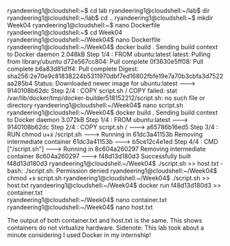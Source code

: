 ryandeering1@cloudshell:~$ cd lab
ryandeering1@cloudshell:~/lab$ dir
ryandeering1@cloudshell:~/lab$ cd ..
ryandeering1@cloudshell:~$ mkdir Week04
ryandeering1@cloudshell:~$ nano Dockerfile
ryandeering1@cloudshell:~$ cd Week04
ryandeering1@cloudshell:~/Week04$ nano Dockerfile
ryandeering1@cloudshell:~/Week04$ docker build .
Sending build context to Docker daemon  2.048kB
Step 1/4 : FROM ubuntu:latest
latest: Pulling from library/ubuntu
d72e567cc804: Pull complete
0f3630e5ff08: Pull complete
b6a83d81d1f4: Pull complete
Digest: sha256:2e70e9c81838224b5311970dbf7ed16802fbfe19e7a70b3cbfa3d7522aa285b4
Status: Downloaded newer image for ubuntu:latest
 ---> 9140108b62dc
Step 2/4 : COPY script.sh /
COPY failed: stat /var/lib/docker/tmp/docker-builder518152212/script.sh: no such file or directory
ryandeering1@cloudshell:~/Week04$ nano script.sh
ryandeering1@cloudshell:~/Week04$ docker build .
Sending build context to Docker daemon  3.072kB
Step 1/4 : FROM ubuntu:latest
 ---> 9140108b62dc
Step 2/4 : COPY script.sh /
 ---> a65786b16ed5
Step 3/4 : RUN chmod u+x /script.sh
 ---> Running in 61dc3a41153b
Removing intermediate container 61dc3a41153b
 ---> b5ce12c4e1ed
Step 4/4 : CMD ["/script.sh"]
 ---> Running in 8c604a260297
Removing intermediate container 8c604a260297
 ---> f48d13d180d3
Successfully built f48d13d180d3
ryandeering1@cloudshell:~/Week04$ ./script.sh >> host.txt
-bash: ./script.sh: Permission denied
ryandeering1@cloudshell:~/Week04$ chmod +x script.sh
ryandeering1@cloudshell:~/Week04$ ./script.sh >> host.txt
ryandeering1@cloudshell:~/Week04$ docker run f48d13d180d3 >> container.txt                                                                    
ryandeering1@cloudshell:~/Week04$ nano container.txt
ryandeering1@cloudshell:~/Week04$ nano host.txt

The output of both container.txt and host.txt is the same. This shows containers do not virtualize hardware. 
Sidenote: This lab took about a minute considering I used Docker in my internship!
